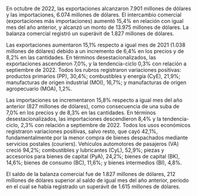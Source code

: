 En octubre de 2022, las exportaciones alcanzaron 7.901 millones de dólares y las importaciones, 6.074 millones de dólares. El intercambio comercial (exportaciones más importaciones) aumentó 15,4% en relación con igual mes del año anterior, y alcanzó un monto de 13.975 millones de dólares. La balanza comercial registró un superávit de 1.827 millones de dólares.

Las exportaciones aumentaron 15,1% respecto a igual mes de 2021 (1.038 millones de dólares) debido a un incremento de 6,4% en los precios y de 8,2% en las cantidades. En términos desestacionalizados, las exportaciones ascendieron 7,0%, y la tendencia-ciclo 0,3% con relación a septiembre de 2022. Todos los rubros registraron variaciones positivas: productos primarios (PP), 30,4%; combustibles y energía (CyE), 21,9%; manufacturas de origen industrial (MOI), 16,7%; y manufacturas de origen agropecuario (MOA), 1,2%.

Las importaciones se incrementaron 15,8% respecto a igual mes del año anterior (827 millones de dólares), como consecuencia de una suba de 7,0% en los precios y de 8,3% en las cantidades. En términos desestacionalizados, las importaciones descendieron 8,4% y la tendencia-ciclo, 2,3% con relación a septiembre de 2022. Todos los usos económicos registraron variaciones positivas, salvo resto, que cayó 42,1%, fundamentalmente por la menor compra de bienes despachados mediante servicios postales (couriers). Vehículos automotores de pasajeros (VA) creció 94,2%; combustibles y lubricantes (CyL), 52,9%; piezas y accesorios para bienes de capital (PyA), 24,2%; bienes de capital (BK), 14,6%; bienes de consumo (BC), 11,6%; y bienes intermedios (BI), 4,8%.

El saldo de la balanza comercial fue de 1.827 millones de dólares, 212 millones de dólares superior al saldo de igual mes del año anterior, período en el cual se había registrado un superávit de 1.615 millones de dólares.

</details>
